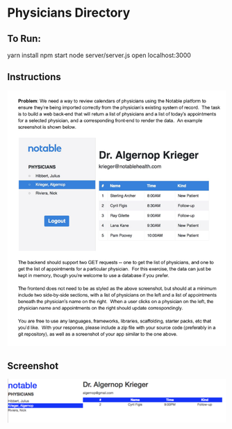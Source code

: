 # Physicians Directory

## To Run:
yarn install
npm start
node server/server.js
open localhost:3000

## Instructions
![instructions](./instructions.png)

## Screenshot
![screenshot](./screenshot.png)
